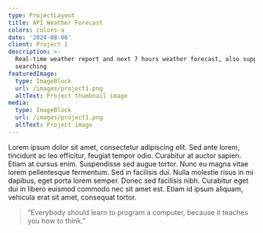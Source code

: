 ```yaml
---
type: ProjectLayout
title: API Weather Forecast
colors: colors-a
date: '2024-08-08'
client: Project 1
description: >-
  Real-time weather report and next 7 hours weather forecast, also support
  searching
featuredImage:
  type: ImageBlock
  url: /images/project1.png
  altText: Project thumbnail image
media:
  type: ImageBlock
  url: /images/project1.png
  altText: Project image
---
```

Lorem ipsum dolor sit amet, consectetur adipiscing elit. Sed ante lorem, tincidunt ac leo efficitur, feugiat tempor odio. Curabitur at auctor sapien. Etiam at cursus enim. Suspendisse sed augue tortor. Nunc eu magna vitae lorem pellentesque fermentum. Sed in facilisis dui. Nulla molestie risus in mi dapibus, eget porta lorem semper. Donec sed facilisis nibh. Curabitur eget dui in libero euismod commodo nec sit amet est. Etiam id ipsum aliquam, vehicula erat sit amet, consequat tortor.

> “Everybody should learn to program a computer, because it teaches you how to think.”

